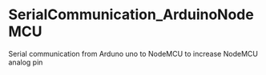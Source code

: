 # SerialCommunication_ArduinoNodeMCU
Serial communication from Arduno uno to NodeMCU to increase NodeMCU analog pin
